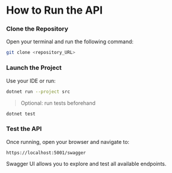 # How to Run the API

### Clone the Repository

Open your terminal and run the following command:

```bash
git clone <repository_URL>
```

### Launch the Project

Use your IDE or run:

```bash
dotnet run --project src
```

> Optional: run tests beforehand

```bash
dotnet test
```

### Test the API

Once running, open your browser and navigate to:

```
https://localhost:5001/swagger
```

Swagger UI allows you to explore and test all available endpoints.

